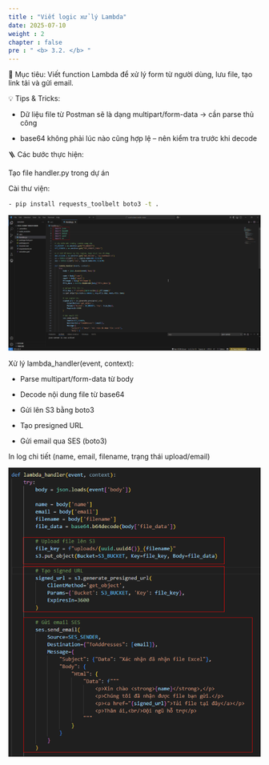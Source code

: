 ```yaml
---
title : "Viết logic xử lý Lambda"
date: 2025-07-10 
weight : 2 
chapter : false
pre : " <b> 3.2. </b> "
---
```

🎯 Mục tiêu: Viết function Lambda để xử lý form từ người dùng, lưu file, tạo link tải và gửi email.

💡 Tips & Tricks:

- Dữ liệu file từ Postman sẽ là dạng multipart/form-data → cần parse thủ công

- base64 không phải lúc nào cũng hợp lệ – nên kiểm tra trước khi decode

🪜 Các bước thực hiện:

Tạo file handler.py trong dự án

Cài thư viện:
```bash
- pip install requests_toolbelt boto3 -t .
```
![S3](/images/3.buildanddeploy/3.2-lambda.png)

Xử lý lambda_handler(event, context):

- Parse multipart/form-data từ body

- Decode nội dung file từ base64

- Gửi lên S3 bằng boto3

- Tạo presigned URL

- Gửi email qua SES (boto3)

In log chi tiết (name, email, filename, trạng thái upload/email)

![S3](/images/3.buildanddeploy/3.2-lambda-3.png)